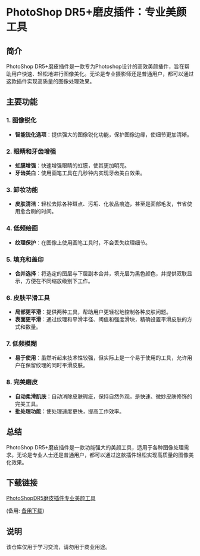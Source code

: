 # PhotoShop DR5+磨皮插件：专业美颜工具

## 简介
PhotoShop DR5+磨皮插件是一款专为Photoshop设计的高效美颜插件，旨在帮助用户快速、轻松地进行图像美化。无论是专业摄影师还是普通用户，都可以通过这款插件实现高质量的图像处理效果。

## 主要功能

### 1. 图像锐化
- **智能锐化选项**：提供强大的图像锐化功能，保护图像边缘，使细节更加清晰。

### 2. 眼睛和牙齿增强
- **虹膜增强**：快速增强眼睛的虹膜，使其更加明亮。
- **牙齿美白**：使用画笔工具在几秒钟内实现牙齿美白效果。

### 3. 卸妆功能
- **皮肤清洁**：轻松去除各种斑点、污垢、化妆品痕迹，甚至是面部毛发，节省使用愈合刷的时间。

### 4. 低频绘画
- **纹理保护**：在图像上使用画笔工具时，不会丢失纹理细节。

### 5. 填充和盖印
- **合并选择**：将选定的图层与下层副本合并，填充层为黑色颜色，并提供双联显示，方便在不同缩放级别下工作。

### 6. 皮肤平滑工具
- **局部更平滑**：提供两种工具，帮助用户更轻松地控制各种皮肤问题。
- **表面更平滑**：通过纹理和平滑半径、阈值和强度滑块，精确设置平滑皮肤的方式和数量。

### 7. 低频模糊
- **易于使用**：虽然听起来技术性较强，但实际上是一个易于使用的工具，允许用户在保留纹理的同时平滑皮肤。

### 8. 完美磨皮
- **自动柔滑肌肤**：自动消除皮肤瑕疵，保持自然外观，是快速、微妙皮肤修饰的完美工具。
- **批处理功能**：使处理速度更快，提高工作效率。

## 总结
PhotoShop DR5+磨皮插件是一款功能强大的美颜工具，适用于各种图像处理需求。无论是专业人士还是普通用户，都可以通过这款插件轻松实现高质量的图像美化效果。

## 下载链接
[PhotoShopDR5磨皮插件专业美颜工具](https://pan.quark.cn/s/cf67ef296582) 

(备用: [备用下载](https://pan.baidu.com/s/10e9FqjeCogVPKF7TvnAygQ?pwd=1234))

## 说明

该仓库仅用于学习交流，请勿用于商业用途。
